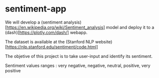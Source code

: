 # sentiment-app

We will develop a (sentiment analysis)[https://en.wikipedia.org/wiki/Sentiment_analysis] model and deploy it to a (dash)[https://plotly.com/dash/] webapp.    

The dataset is available at the (Stanford NLP website)[https://nlp.stanford.edu/sentiment/code.html]

The objetive of this project is to take user-input and identify its sentiment. 

Sentiment values ranges : very negative, negative, neutral, positive, very positive
